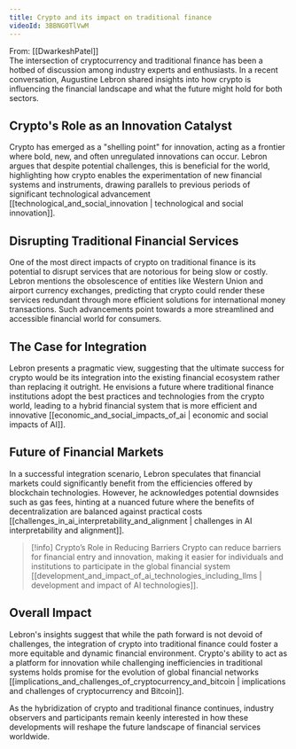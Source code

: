 ```yaml
---
title: Crypto and its impact on traditional finance
videoId: 3BBNG0TlVwM
---
```


From: [[DwarkeshPatel]] <br/> 
The intersection of cryptocurrency and traditional finance has been a hotbed of discussion among industry experts and enthusiasts. In a recent conversation, Augustine Lebron shared insights into how crypto is influencing the financial landscape and what the future might hold for both sectors.

## Crypto's Role as an Innovation Catalyst

Crypto has emerged as a "shelling point" for innovation, acting as a frontier where bold, new, and often unregulated innovations can occur. Lebron argues that despite potential challenges, this is beneficial for the world, highlighting how crypto enables the experimentation of new financial systems and instruments, drawing parallels to previous periods of significant technological advancement [[technological_and_social_innovation | technological and social innovation]].

## Disrupting Traditional Financial Services

One of the most direct impacts of crypto on traditional finance is its potential to disrupt services that are notorious for being slow or costly. Lebron mentions the obsolescence of entities like Western Union and airport currency exchanges, predicting that crypto could render these services redundant through more efficient solutions for international money transactions. Such advancements point towards a more streamlined and accessible financial world for consumers.

## The Case for Integration

Lebron presents a pragmatic view, suggesting that the ultimate success for crypto would be its integration into the existing financial ecosystem rather than replacing it outright. He envisions a future where traditional finance institutions adopt the best practices and technologies from the crypto world, leading to a hybrid financial system that is more efficient and innovative [[economic_and_social_impacts_of_ai | economic and social impacts of AI]].

## Future of Financial Markets

In a successful integration scenario, Lebron speculates that financial markets could significantly benefit from the efficiencies offered by blockchain technologies. However, he acknowledges potential downsides such as gas fees, hinting at a nuanced future where the benefits of decentralization are balanced against practical costs [[challenges_in_ai_interpretability_and_alignment | challenges in AI interpretability and alignment]].

> [!info] Crypto’s Role in Reducing Barriers
> Crypto can reduce barriers for financial entry and innovation, making it easier for individuals and institutions to participate in the global financial system [[development_and_impact_of_ai_technologies_including_llms | development and impact of AI technologies]].

## Overall Impact

Lebron's insights suggest that while the path forward is not devoid of challenges, the integration of crypto into traditional finance could foster a more equitable and dynamic financial environment. Crypto's ability to act as a platform for innovation while challenging inefficiencies in traditional systems holds promise for the evolution of global financial networks [[implications_and_challenges_of_cryptocurrency_and_bitcoin | implications and challenges of cryptocurrency and Bitcoin]].

As the hybridization of crypto and traditional finance continues, industry observers and participants remain keenly interested in how these developments will reshape the future landscape of financial services worldwide.